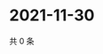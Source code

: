 # 2021-11-30

共 0 条

<!-- BEGIN WEIBO -->
<!-- 最后更新时间 Tue Nov 30 2021 01:21:00 GMT+0800 (China Standard Time) -->

<!-- END WEIBO -->
